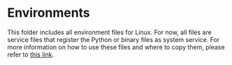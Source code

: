 # Environments
This folder includes all environment files for Linux. For now, all files are service files that register the Python or binary files as system service. For more information on how to use these files and where to copy them, please refer to [this link](https://medium.com/codex/setup-a-python-script-as-a-service-through-systemctl-systemd-f0cc55a42267).
